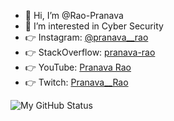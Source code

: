 - 👋 Hi, I’m @Rao-Pranava
- 👀 I’m interested in Cyber Security
- 👉 Instagram: [@pranava__rao](https://www.instagram.com/pranava__rao/)
- 👉 StackOverflow: [pranava-rao](https://stackoverflow.com/users/17930815/pranava-rao)
- 👉 YouTube: [Pranava Rao](https://www.youtube.com/channel/UCYelHzBJZ7LyUhObUojsKlA)
- 👉 Twitch: [Pranava__Rao](https://www.twitch.tv/pranava__rao)

![My GitHub Status](https://github-readme-stats.vercel.app/api?username=Rao-Pranava)

<!---
Rao-Pranava/Rao-Pranava is a ✨ special ✨ repository because its `README.md` (this file) appears on your GitHub profile.
You can click the Preview link to take a look at your changes.
--->
